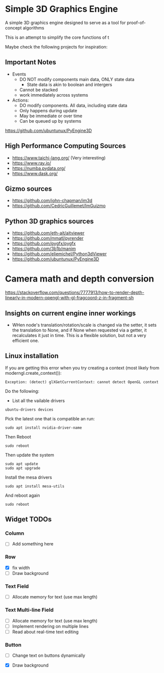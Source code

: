 # Simple 3D Graphics Engine
A simple 3D graphics engine designed to serve as a tool for proof-of-concept algorithms

This is an attempt to simplify the core functions of t

Maybe check the following projects for inspiration:

## Important Notes
- Events 
  - DO NOT modify components main data, ONLY state data
    - State data is akin to boolean and intergers
  - Cannot be stacked
  - work immediately across systems
- Actions: 
  - DO modify components. All data, including state data
  - Only happens during update
  - May be immediate or over time
  - Can be queued up by systems

https://github.com/ubuntunux/PyEngine3D

## High Performance Computing Sources
- https://www.taichi-lang.org/ (Very interesting)
- https://www.ray.io/
- https://numba.pydata.org/
- https://www.dask.org/

## Gizmo sources
- https://github.com/john-chapman/im3d
- https://github.com/CedricGuillemet/ImGuizmo


## Python 3D graphics sources
- https://github.com/eth-ait/aitviewer
- https://github.com/mmatl/pyrender
- https://github.com/pygfx/pygfx
- https://github.com/3b1b/manim
- https://github.com/eliemichel/Python3dViewer
- https://github.com/ubuntunux/PyEngine3D

# Camera math and depth conversion
https://stackoverflow.com/questions/7777913/how-to-render-depth-linearly-in-modern-opengl-with-gl-fragcoord-z-in-fragment-sh


## Insights on current engine inner workings
- WHen node's translation/rotation/scale is changed via
the setter, it sets the translation to None, and if None
when requested via a getter, it recalculates it just in time.
This is a flexible solution, but not a very efficient one.

## Linux installation

If you are getting this error when you try creating a context (most likely from moderngl.create_context()):
```commandline
Exception: (detect) glXGetCurrentContext: cannot detect OpenGL context
```
Do the following:
- List all the vailable drivers
```commandline
ubuntu-drivers devices
```
Pick the latest one that is compatible an run:
```commandline
sudo apt install nvidia-driver-name
```
Then Reboot
```commandline
sudo reboot
```
Then update the system
```commandline
sudo apt update
sudo apt upgrade
```
Install the mesa drivers
```commandline
sudo apt install mesa-utils
```
And reboot again
```commandline
sudo reboot
```

## Widget TODOs

### Column
- [ ] Add something here

### Row
- [x] fix width
- [ ] Draw background

### Text Field
- [ ] Allocate memory for text (use max length)

### Text Multi-line Field
- [ ] Allocate memory for text (use max length)
- [ ] Implement rendering on multiple lines
- [ ] Read about real-time text editing  

### Button
- [ ] Change text on buttons dynamically
- [x] Draw background

